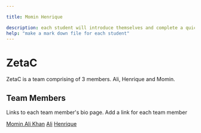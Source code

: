 ```yaml
---

title: Momin Henrique

description: each student will introduce themselves and complete a quick bio
help: "make a mark down file for each student"
---
```


# ZetaC

ZetaC is a team comprising of 3 members. Ali, Henrique and Momin.



## Team Members

Links to each team member's bio page. Add a link for each team member

[Momin Ali Khan](https://github.com/mominalikhan007/retreat1-ex2/blob/Momin/yourteam/Ali.md)
[Ali](/ali.md)
[Henrique](https://github.com/mominalikhan007/retreat1-ex2/blob/main/yourteam/henrique.md)

